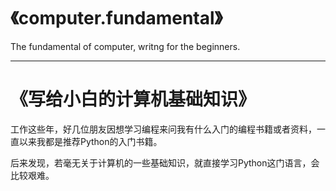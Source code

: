 # 《computer.fundamental》

The fundamental of computer, writng for the beginners.

---

# 《写给小白的计算机基础知识》

工作这些年，好几位朋友因想学习编程来问我有什么入门的编程书籍或者资料，一直以来我都是推荐Python的入门书籍。

后来发现，若毫无关于计算机的一些基础知识，就直接学习Python这门语言，会比较艰难。

